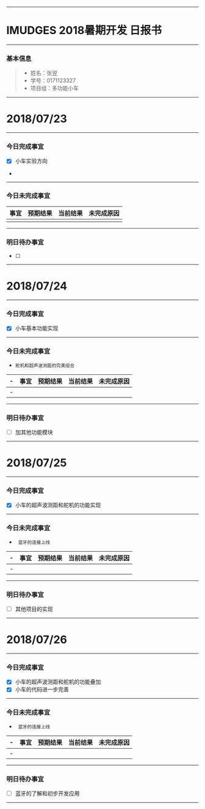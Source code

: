 -------
# IMUDGES 2018暑期开发 日报书
--------


### 基本信息
> * 姓名：张翌
> * 学号：0171123327
> * 项目组：多功能小车

--------


# 2018/07/23

-------

### 今日完成事宜
- [x]  小车实验方向
-
------
### 今日未完成事宜
  

| 事宜     |预期结果| 当前结果  | 未完成原因   | 
| --------   | -----:  | -----:  | :----:  |
|    |   |   |   |


-------
### 明日待办事宜
- [ ] 

--------



# 2018/07/24

--------

### 今日完成事宜
- [x]  小车基本功能实现

------
### 今日未完成事宜
-     舵机和超声波测距的完美组合

-| 事宜     |预期结果| 当前结果  | 未完成原因   | 
-| --------   | -----:  | -----:  | :----:  |
-|    |   |   |   |


-------
### 明日待办事宜
- [ ] 加其他功能模块

--------
# 2018/07/25

--------

### 今日完成事宜
- [x]  小车的超声波测距和舵机的功能实现

------
### 今日未完成事宜
-      蓝牙的连接上线

-| 事宜     |预期结果| 当前结果  | 未完成原因   | 
-| --------   | -----:  | -----:  | :----:  |
-|    |   |   |   |


-------
### 明日待办事宜
- [ ] 其他项目的实现

--------
# 2018/07/26

--------

### 今日完成事宜
- [x]  小车的超声波测距和舵机的功能叠加
- [x]  小车的代码进一步完善
------
### 今日未完成事宜
-      蓝牙的连接上线

-| 事宜     |预期结果| 当前结果  | 未完成原因   | 
-| --------   | -----:  | -----:  | :----:  |
-|    |   |   |   |


-------
### 明日待办事宜
- [ ] 蓝牙的了解和初步开发应用

--------


